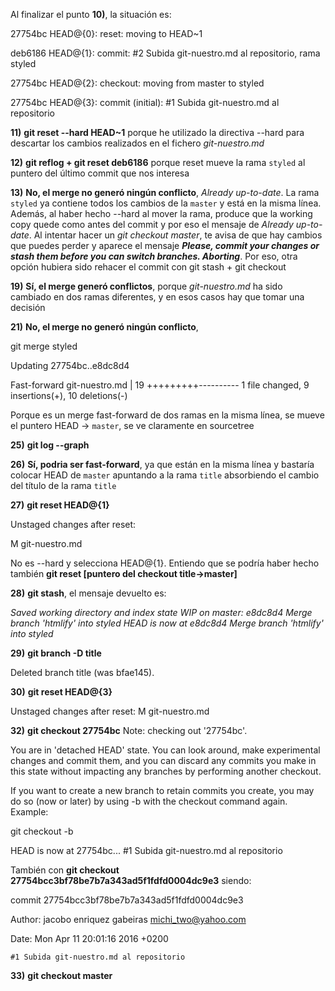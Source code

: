 Al finalizar el punto **10)**, la situación es:

27754bc HEAD@{0}: reset: moving to HEAD~1

deb6186 HEAD@{1}: commit: #2 Subida git-nuestro.md al repositorio, rama styled

27754bc HEAD@{2}: checkout: moving from master to styled

27754bc HEAD@{3}: commit (initial): #1 Subida git-nuestro.md al repositorio

**11)** **git reset --hard HEAD~1**
porque he utilizado la directiva --hard para descartar los cambios realizados en el fichero *git-nuestro.md*

**12)** **git reflog + git reset deb6186**
porque reset mueve la rama `styled` al puntero del último commit que nos interesa

**13)** **No, el merge no generó ningún conflicto**, *Already up-to-date*. La rama `styled` ya contiene todos los cambios de la `master` y está en la misma línea. Además, al haber hecho --hard al mover la rama, produce que la working copy quede como antes del commit y por eso el mensaje de *Already up-to-date*. 
Al intentar hacer un *git checkout master*, te avisa de que hay cambios que puedes perder y aparece el mensaje ***Please, commit your changes or stash them before you can switch branches.
Aborting***. Por eso, otra opción hubiera sido rehacer el commit con git stash + git checkout

**19)** **Sí, el merge generó conflictos**, porque *git-nuestro.md* ha sido cambiado en dos ramas diferentes, y en esos casos hay que tomar una decisión

**21)** **No, el merge no generó ningún conflicto**, 

git merge styled

Updating 27754bc..e8dc8d4

Fast-forward
 git-nuestro.md | 19 +++++++++----------
 1 file changed, 9 insertions(+), 10 deletions(-)

Porque es un merge fast-forward de dos ramas en la misma línea, se mueve el puntero HEAD -> `master`, se ve claramente en sourcetree

**25)** **git log --graph**

**26)** **Sí, podria ser fast-forward**, ya que están en la misma línea y bastaría colocar HEAD de `master` apuntando a la rama `title` absorbiendo el cambio del título de la rama `title`

**27)** **git reset HEAD@{1}**

Unstaged changes after reset:

M	git-nuestro.md

No es --hard y selecciona HEAD@{1}. Entiendo que se podría haber hecho también **git reset [puntero del checkout title->master]**

**28)** **git stash**, el mensaje devuelto es:

*Saved working directory and index state WIP on master: e8dc8d4 Merge branch 'htmlify' into styled
HEAD is now at e8dc8d4 Merge branch 'htmlify' into styled*

**29)** **git branch -D title**

Deleted branch title (was bfae145).

**30)** **git reset HEAD@{3}**

Unstaged changes after reset:
M	git-nuestro.md

**32)** **git checkout 27754bc**
Note: checking out '27754bc'.

You are in 'detached HEAD' state. You can look around, make experimental
changes and commit them, and you can discard any commits you make in this
state without impacting any branches by performing another checkout.

If you want to create a new branch to retain commits you create, you may
do so (now or later) by using -b with the checkout command again. Example:

  git checkout -b <new-branch-name>

HEAD is now at 27754bc... #1 Subida git-nuestro.md al repositorio

También con **git checkout 27754bcc3bf78be7b7a343ad5f1fdfd0004dc9e3**
siendo:

commit 27754bcc3bf78be7b7a343ad5f1fdfd0004dc9e3

Author: jacobo enriquez gabeiras <michi_two@yahoo.com>

Date:   Mon Apr 11 20:01:16 2016 +0200

    #1 Subida git-nuestro.md al repositorio

**33)** **git checkout master**